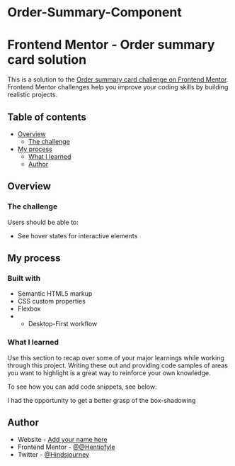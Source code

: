 # Order-Summary-Component

# Frontend Mentor - Order summary card solution

This is a solution to the [Order summary card challenge on Frontend Mentor](https://www.frontendmentor.io/challenges/order-summary-component-QlPmajDUj). Frontend Mentor challenges help you improve your coding skills by building realistic projects. 

## Table of contents

- [Overview](#overview)
  - [The challenge](#the-challenge)
- [My process](#my-process)
    - [What I learned](#what-i-learned)
   - [Author](#author)




## Overview

### The challenge

Users should be able to:

- See hover states for interactive elements

## My process

### Built with

- Semantic HTML5 markup
- CSS custom properties
- Flexbox
- - Desktop-First  workflow




### What I learned

Use this section to recap over some of your major learnings while working through this project. Writing these out and providing code samples of areas you want to highlight is a great way to reinforce your own knowledge.

To see how you can add code snippets, see below:

I had the opportunity to get a better grasp of the box-shadowing

## Author

- Website - [Add your name here](https://www.your-site.com)
- Frontend Mentor - [@@Hentiofyle](https://www.frontendmentor.io/profile/Hentiofyle)
- Twitter - [@Hindsjourney](https://twitter.com/Hindsjourney)


